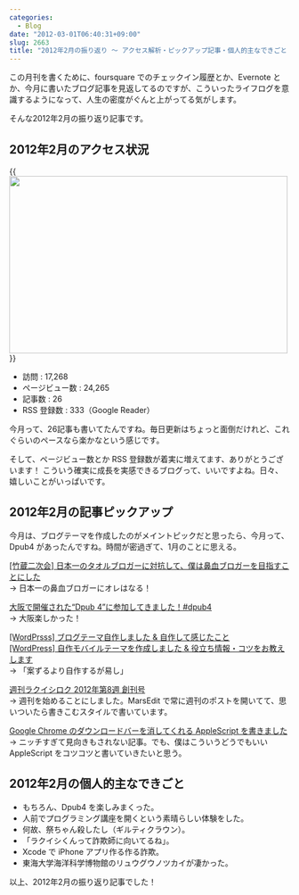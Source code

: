 ```yaml
---
categories:
  - Blog
date: "2012-03-01T06:40:31+09:00"
slug: 2663
title: "2012年2月の振り返り 〜 アクセス解析・ピックアップ記事・個人的主なできごと 〜"
---
```


この月刊を書くために、foursquare でのチェックイン履歴とか、Evernote とか、今月に書いたブログ記事を見返してるのですが、こういったライフログを意識するようになって、人生の密度がぐんと上がってる気がします。

そんな2012年2月の振り返り記事です。

## 2012年2月のアクセス状況

{{<img alt="" src="/images/2012/03/2663_1.png" width="500" height="318">}}

* 訪問 : 17,268
* ページビュー数 : 24,265
* 記事数 : 26	
* RSS 登録数 : 333（Google Reader）

今月って、26記事も書いてたんですね。毎日更新はちょっと面倒だけれど、これぐらいのペースなら楽かなという感じです。

そして、ページビュー数とか RSS 登録数が着実に増えてます、ありがとうございます！ こういう確実に成長を実感できるブログって、いいですよね。日々、嬉しいことがいっぱいです。

## 2012年2月の記事ピックアップ

今月は、ブログテーマを作成したのがメイントピックだと思ったら、今月って、Dpub4 があったんですね。時間が密過ぎて、1月のことに思える。

[[竹蔵二次会] 日本一のタオルブロガーに対抗して、僕は鼻血ブロガーを目指すことにした](http://rakuishi.com/archives/2431/)  
→ 日本一の鼻血ブロガーにオレはなる！

[大阪で開催された“Dpub 4”に参加してきました！#dpub4](http://rakuishi.com/archives/2457/)  
→ 大阪楽しかった！

[[WordPrsss] ブログテーマ自作しました & 自作して感じたこと](http://rakuishi.com/archives/2492/)  
[[WordPress] 自作モバイルテーマを作成しました & 役立ち情報・コツをお教えします](http://rakuishi.com/archives/2618/)  
→ 「案ずるより自作するが易し」

[週刊ラクイシロク 2012年第8週 創刊号](http://rakuishi.com/archives/2547/)  
→ 週刊を始めることにしました。MarsEdit で常に週刊のポストを開いてて、思いついたら書きこむスタイルで書いています。

[Google Chrome のダウンロードバーを消してくれる AppleScript を書きました](http://rakuishi.com/archives/2530/)  
→ ニッチすぎて見向きもされない記事。でも、僕はこういうどうでもいい AppleScript をコツコツと書いていきたいと思う。

## 2012年2月の個人的主なできごと

* もちろん、Dpub4 を楽しみまくった。
* 人前でプログラミング講座を開くという素晴らしい体験をした。
* 何故、祭ちゃん殺したし（ギルティクラウン）。
* 「ラクイシくんって詐欺師に向いてるね」。
* Xcode で iPhone アプリ作る作る詐欺。
* 東海大学海洋科学博物館のリュウグウノツカイが凄かった。

以上、2012年2月の振り返り記事でした！

